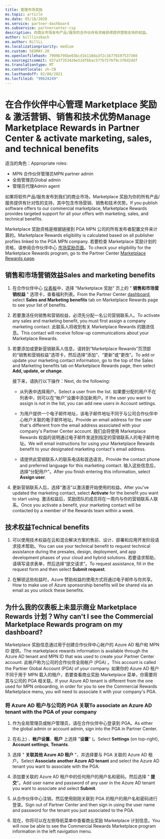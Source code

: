 ```yaml
---
title: 管理市场奖励
ms.topic: article
ms.date: 05/18/2020
ms.service: partner-dashboard
ms.subservice: partnercenter-csp
description: 向商业市场发布产品/服务的合作伙伴有资格获得提供营销支持的权益。
author: billlinzbach
ms.author: BillLi
ms.localizationpriority: medium
ms.custom: SEOMAY.20
ms.openlocfilehash: 7909b795be03bcd1b110da3f2c3b77019753730d
ms.sourcegitcommit: d37a3f353426e52dfbbac577b7576f9c3f6d2ddf
ms.translationtype: MT
ms.contentlocale: zh-CN
ms.lasthandoff: 02/06/2021
ms.locfileid: "99624249"
---
```

# <a name="manage-marketplace-rewards-in-partner-center--activate-marketing-sales-and-technical-benefits"></a><span data-ttu-id="04434-103">在合作伙伴中心管理 Marketplace 奖励 & 激活营销、销售和技术优势</span><span class="sxs-lookup"><span data-stu-id="04434-103">Manage Marketplace Rewards in Partner Center & activate marketing, sales, and technical benefits</span></span>

<span data-ttu-id="04434-104">适当的角色：</span><span class="sxs-lookup"><span data-stu-id="04434-104">Appropriate roles:</span></span>

- <span data-ttu-id="04434-105">MPN 合作伙伴管理员</span><span class="sxs-lookup"><span data-stu-id="04434-105">MPN partner admin</span></span>
- <span data-ttu-id="04434-106">全局管理员</span><span class="sxs-lookup"><span data-stu-id="04434-106">Global admin</span></span>
- <span data-ttu-id="04434-107">管理员代理</span><span class="sxs-lookup"><span data-stu-id="04434-107">Admin agent</span></span>

<span data-ttu-id="04434-108">如果将软件产品/服务发布到我们的商业市场，Marketplace 奖励为你的所有产品/服务提供有针对性的支持，其中包含市场营销、销售和技术优势。</span><span class="sxs-lookup"><span data-stu-id="04434-108">If you  publish software offers to our commercial marketplace, Marketplace Rewards provides targeted support for all your offers with marketing, sales, and technical benefits.</span></span>

<span data-ttu-id="04434-109">Marketplace 奖励资格是根据链接到 PGA MPN 公司的所有发布者配置文件来计算的。</span><span class="sxs-lookup"><span data-stu-id="04434-109">Marketplace Rewards eligibility is calculated based on all publisher profiles linked to the PGA MPN company.</span></span> <span data-ttu-id="04434-110">若要检查 Marketplace 奖励计划的资格，请参阅合作伙伴中心 [市场奖励页面](https://partner.microsoft.com/dashboard/mpn/program/commercialmarketplace)。</span><span class="sxs-lookup"><span data-stu-id="04434-110">To check your eligibility for the Marketplace Rewards program, go to the Partner Center [Marketplace Rewards page](https://partner.microsoft.com/dashboard/mpn/program/commercialmarketplace).</span></span>

## <a name="sales-and-marketing-benefits"></a><span data-ttu-id="04434-111">销售和市场营销效益</span><span class="sxs-lookup"><span data-stu-id="04434-111">Sales and marketing benefits</span></span>

1. <span data-ttu-id="04434-112">在合作伙伴中心 [仪表板](https://partner.microsoft.com/dashboard)中，选择 "Marketplace 奖励" 页上的 " **销售和市场营销权益** " 选项卡，查看福利列表。</span><span class="sxs-lookup"><span data-stu-id="04434-112">From the Partner Center [dashboard](https://partner.microsoft.com/dashboard), select **Sales and Marketing benefits** tab on Marketplace Rewards page to see your list of benefits.</span></span> 

2. <span data-ttu-id="04434-113">若要激活任何销售和营销权益，必须先分配一名公司营销联系人。</span><span class="sxs-lookup"><span data-stu-id="04434-113">To activate any sales and marketing benefit, you must first assign a company marketing contact.</span></span> <span data-ttu-id="04434-114">此联系人将收到有关 Marketplace Rewards 的跟进信息。</span><span class="sxs-lookup"><span data-stu-id="04434-114">This contact will receive follow-up communications about your Marketplace Rewards.</span></span>

3. <span data-ttu-id="04434-115">若要添加或更新营销联系人信息，请转到“Marketplace Rewards”页顶部的“销售和营销权益”选项卡，然后选择“添加”、“更新”或“更改”。</span><span class="sxs-lookup"><span data-stu-id="04434-115">To add or update your marketing contact information, go to the top of the Sales and Marketing benefits tab on Marketplace Rewards page, then select **Add, update, or change**.</span></span> 

   <span data-ttu-id="04434-116">接下来，请执行以下操作：</span><span class="sxs-lookup"><span data-stu-id="04434-116">Next, do the following:</span></span>

   - <span data-ttu-id="04434-117">从列表中选择用户。</span><span class="sxs-lookup"><span data-stu-id="04434-117">Select a user from the list.</span></span> <span data-ttu-id="04434-118">如果要分配的用户不在列表中，则可以在“帐户”设置中添加新用户。</span><span class="sxs-lookup"><span data-stu-id="04434-118">If the user you want to assign is not in the list, you can add new users in Account settings.</span></span>

   - <span data-ttu-id="04434-119">为用户提供一个电子邮件地址，该电子邮件地址不同于与公司合作伙伴中心帐户关联的电子邮件地址。</span><span class="sxs-lookup"><span data-stu-id="04434-119">Provide an email address for the user that's different from the email address associated with your company's Partner Center account.</span></span> <span data-ttu-id="04434-120">我们会将使用 Marketplace Rewards 权益的说明通过电子邮件发送到指定的营销联系人的电子邮件地址。</span><span class="sxs-lookup"><span data-stu-id="04434-120">We will email instructions for using your Marketplace Rewards benefit to your designated marketing contact's email address.</span></span>

   - <span data-ttu-id="04434-121">请提供此营销联系人的联系电话和首选语言。</span><span class="sxs-lookup"><span data-stu-id="04434-121">Provide the contact phone and preferred language for this marketing contact.</span></span> <span data-ttu-id="04434-122">输入这些信息后，选择“分配用户”。</span><span class="sxs-lookup"><span data-stu-id="04434-122">After you finish entering this information, select **Assign user**.</span></span>

4. <span data-ttu-id="04434-123">更新营销联系人后，选择“激活”以激活要开始使用的权益。</span><span class="sxs-lookup"><span data-stu-id="04434-123">After you’ve updated the marketing contact, select **Activate** for the benefit you want to start using.</span></span> <span data-ttu-id="04434-124">激活权益后，奖励团队的成员将在一周内与你的营销联系人联系。</span><span class="sxs-lookup"><span data-stu-id="04434-124">Once you activate a benefit, your marketing contact will be contacted by a member of the Rewards team within a week.</span></span>

## <a name="technical-benefits"></a><span data-ttu-id="04434-125">技术权益</span><span class="sxs-lookup"><span data-stu-id="04434-125">Technical benefits</span></span>

1. <span data-ttu-id="04434-126">可以使用技术权益在云和混合解决方案的售前、设计、部署和应用开发阶段请求技术帮助。</span><span class="sxs-lookup"><span data-stu-id="04434-126">You can use your technical benefit to request technical assistance during the presales, design, deployment, and app development phases of your cloud and hybrid solutions.</span></span> <span data-ttu-id="04434-127">若要请求帮助，请填写请求表单，然后选择“提交请求”。</span><span class="sxs-lookup"><span data-stu-id="04434-127">To request assistance, fill in the request form and then select **Submit request**.</span></span>

2. <span data-ttu-id="04434-128">在解锁这些权益时，Azure 赞助权益的使用方式将通过电子邮件与你共享。</span><span class="sxs-lookup"><span data-stu-id="04434-128">How to make use of Azure sponsorship benefits will be shared via an email as you unlock these benefits.</span></span>

## <a name="why-cant-i-see-the-commercial-marketplace-rewards-program-on-my-dashboard"></a><span data-ttu-id="04434-129">为什么我的仪表板上未显示商业 Marketplace Rewards 计划？</span><span class="sxs-lookup"><span data-stu-id="04434-129">Why can't I see the Commercial Marketplace Rewards program on my dashboard?</span></span>

<span data-ttu-id="04434-130">Marketplace 奖励信息通过用于创建合作伙伴中心帐户的 Azure AD 租户和 MPN ID 提供。</span><span class="sxs-lookup"><span data-stu-id="04434-130">The marketplace rewards information is available through the Azure AD tenant and MPN ID that was used to create your Partner Center account.</span></span> <span data-ttu-id="04434-131">此帐户称为公司的合作伙伴全局帐户 (PGA) 。</span><span class="sxs-lookup"><span data-stu-id="04434-131">This account is called the Partner Global Account (PGA) of your company.</span></span> <span data-ttu-id="04434-132">如果你的 Azure AD 租户不同于用于 MPN 载入的租户，若要查看商业奖励 Marketplace 菜单，你需要将其与公司的 PGA 相关联。</span><span class="sxs-lookup"><span data-stu-id="04434-132">If your Azure AD tenant is different from the  one used for MPN onboarding, in order for you to see the Commercial Rewards Marketplace menu, you will need to associate it with your company's PGA.</span></span>

### <a name="to-associate-an-azure-ad-tenant-with-the-pga-of-your-company"></a><span data-ttu-id="04434-133">将 Azure AD 租户与公司的 PGA 关联</span><span class="sxs-lookup"><span data-stu-id="04434-133">To associate an Azure AD tenant with the PGA of your company</span></span>

1. <span data-ttu-id="04434-134">作为全局管理员或帐户管理员，请在合作伙伴中心登录到 PGA。</span><span class="sxs-lookup"><span data-stu-id="04434-134">As either the global admin or account admin, sign into the PGA in Partner Center.</span></span>

2. <span data-ttu-id="04434-135">在右上) 、**帐户设置**、**租户** 上选择 "**设置**" (。</span><span class="sxs-lookup"><span data-stu-id="04434-135">Select **Settings** (on top-right), **Account settings**, **Tenants**.</span></span> 

3. <span data-ttu-id="04434-136">选择 " **关联其他 Azure AD 租户** "，并选择要与 PGA 关联的 Azure AD 租户。</span><span class="sxs-lookup"><span data-stu-id="04434-136">Select **Associate another Azure AD tenant** and select the Azure AD tenant you want to associate with the PGA.</span></span>

4. <span data-ttu-id="04434-137">添加要关联的 Azure AD 租户中的任何用户的用户名和密码，然后选择 " **提交**"。</span><span class="sxs-lookup"><span data-stu-id="04434-137">Add user name and password of any user in the Azure AD tenant you want to associate and select **Submit**.</span></span>

5. <span data-ttu-id="04434-138">从合作伙伴中心注销，然后使用刚刚关联到 PGA 的租户的用户名和密码进行登录。</span><span class="sxs-lookup"><span data-stu-id="04434-138">Sign out of Partner Center and then sign in using the user name and password for the tenant you just associated to the PGA.</span></span>

6. <span data-ttu-id="04434-139">现在，你将可以在左侧导航菜单中查看商业奖励 Marketplace 计划信息。</span><span class="sxs-lookup"><span data-stu-id="04434-139">You will now be able to see the Commercial Rewards Marketplace program information in the left navigation menu.</span></span>

